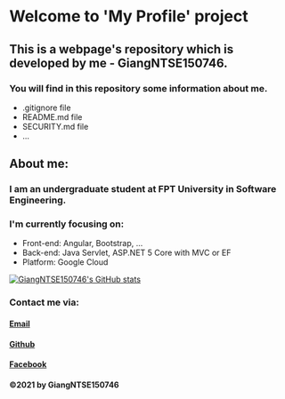 # Welcome to 'My Profile' project
## This is a webpage's repository which is developed by me - GiangNTSE150746.

### You will find in this repository some information about me.
* .gitignore file
* README.md file
* SECURITY.md file
* ...

## About me:
### I am an undergraduate student at FPT University in Software Engineering.

### I'm currently focusing on:
* Front-end: Angular, Bootstrap, ...
* Back-end: Java Servlet, ASP.NET 5 Core with MVC or EF
* Platform: Google Cloud

[![GiangNTSE150746's GitHub stats](https://github-readme-stats.vercel.app/api?username=giangntse150746&theme=radical)](https://github.com/anuraghazra/github-readme-stats)

### Contact me via:
#### [Email](mailto:giangntse150746@fpt.edu.vn)
#### [Github](https://github.com/giangntse150746)
#### [Facebook](fb.com/MashiMar.2001)

#### ©2021 by GiangNTSE150746
